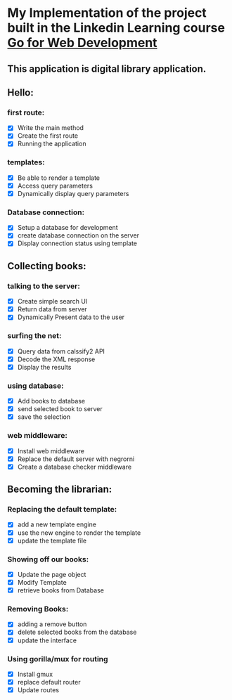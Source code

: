 # My Implementation of the project built in the Linkedin Learning course [Go for Web Development](https://www.linkedin.com/learning/learning-go-for-web-development/our-first-route)
## This application is digital library application.


## Hello:
### first route:
- [x] Write the main method
- [x] Create the first route
- [x] Running the application

### templates:
- [x] Be able to render a template
- [x] Access query parameters
- [x] Dynamically display query parameters

### Database connection:
- [x] Setup a database for development
- [x] create database connection on the server
- [x] Display connection status using template

## Collecting books:

### talking to the server:
- [x] Create simple search UI
- [x] Return data from server
- [x] Dynamically Present data to the user

### surfing the net:
- [x] Query data from calssify2 API
- [x] Decode the XML response
- [x] Display the results

### using database:
- [x] Add books to database
- [x] send selected book to server
- [x] save the selection

### web middleware:
- [x] Install web middleware
- [x] Replace the default server with negrorni
- [x] Create a database checker middleware

## Becoming the librarian:

### Replacing the default template:
- [x] add a new template engine
- [x] use the new engine to render the template
- [x] update the template file

### Showing off our books:
- [x] Update the page object
- [x] Modify Template
- [x] retrieve books from Database

### Removing Books:
- [x] adding a remove button
- [x] delete selected books from the database
- [x] update the interface

### Using gorilla/mux for routing
- [x] Install gmux
- [x] replace default router
- [x] Update routes
